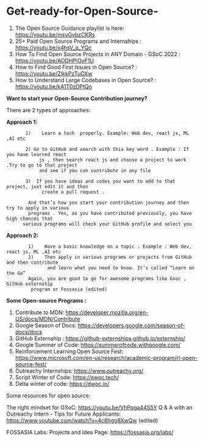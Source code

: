 # Get-ready-for-Open-Source-

1. The Open Source Guidance playlist is here: https://youtu.be/msyGybzCKRs
2. 25+ Paid Open Source Programs and Internships : https://youtu.be/x4hsV_q_YQc
3. How To Find Open Source Projects in ANY Domain - GSoC 2022 : https://youtu.be/AODHPiOvF1U
4. How to Find Good First Issues in Open Source? : https://youtu.be/ZIkkPzTuOXw
5. How to Understand Large Codebases in Open Source? : https://youtu.be/kA1T0zDPtQo


**Want to start your Open-Source Contribution journey?**

There are 2 types of approaches:

**Approach 1:**
```
       1)    Learn a tech  properly. Example: Web dev, react js, ML ,AI etc

       2) Go to GitHub and search with this key word . Example : If you have learned react 
            js , then search react js and choose a project to work .Try to go to that project 
            and see if you can contribute in any file

       3)  If you have ideas and codes you want to add to that project, just edit it and then 
             create a pull request . 

        And that’s how you start your contribution journey and then try to apply in various 
        programs . Yes, as you have contributed previously, you have high chances that 
      various programs will check your GitHub profile and select you
 ```


**Approach 2:**
```
        1)    Have a basic knowledge on a topic . Example : Web dev, react js, ML ,AI etc
        2)    Then apply in various programs or projects from GitHub and then contribute 
               and learn what you need to know. It’s called “Learn on the Go”
        Again, you are good to go for awesome programs like Gsoc , GitHub externship 
         program or Fossasia (edited)
```

**Some Open-source Programs :**
1)    Contribute to MDN: https://developer.mozilla.org/en-US/docs/MDN/Contribute
2)    Google Season of Docs: https://developers.google.com/season-of-docs/docs
3)    GitHub Externship : https://github-externships.github.io/externship/
4)    Google Summer of Code: https://summerofcode.withgoogle.com/
5)    Reinforcement Learning Open Source Fest: https://www.microsoft.com/en-us/research/academic-program/rl-open-source-fest/
6)    Outreachy Internships: https://www.outreachy.org/
7)    Script Winter of Code: https://swoc.tech/
8)    Delta winter of code: https://dwoc.io/


Some resources for open source: 

The right mindset for GSoC: https://youtu.be/VhPqga44S5Y
Q & A with an Outreachy Intern - Tips for Future Applicants: https://www.youtube.com/watch?v=4c6hgg8XwQw (edited)

FOSSASIA Labs: Projects and Idea Page: https://fossasia.org/labs/
